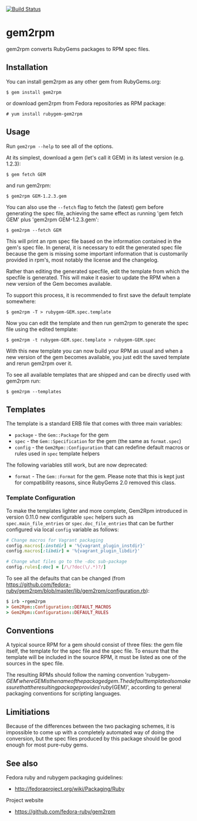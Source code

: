 [![Build Status](https://travis-ci.org/fedora-ruby/gem2rpm.svg?branch=master)](https://travis-ci.org/fedora-ruby/gem2rpm)

# gem2rpm

gem2rpm converts RubyGems packages to RPM spec files.

## Installation

You can install gem2rpm as any other gem from RubyGems.org:

```
$ gem install gem2rpm
```

or download gem2rpm from Fedora repositories as RPM package:

```
# yum install rubygem-gem2rpm
```

## Usage

Run `gem2rpm --help` to see all of the options.

At its simplest, download a gem (let's call it GEM) in its latest
version (e.g. 1.2.3):

```
$ gem fetch GEM
```

and run gem2rpm:

```
$ gem2rpm GEM-1.2.3.gem
```

You can also use the `--fetch` flag to fetch the (latest) gem before generating the spec file, achieving the same effect as running 'gem fetch GEM' plus 'gem2rpm GEM-1.2.3.gem':

```
$ gem2rpm --fetch GEM
```

This will print an rpm spec file based on the information contained in the gem's spec file. In general, it is necessary to edit the generated spec file because the gem is missing some important information that is
customarily provided in rpm's, most notably the license and the changelog.


Rather than editing the generated specfile, edit the template from which
the specfile is generated. This will make it easier to update the RPM when a new version of the Gem becomes available.

To support this process, it is recommended to first save the default
template somewhere:

```
$ gem2rpm -T > rubygem-GEM.spec.template
```

Now you can edit the template and then run gem2rpm to generate the spec file using the edited template:

```
$ gem2rpm -t rubygem-GEM.spec.template > rubygem-GEM.spec
```

With this new template you can now build your RPM as usual and when a new version of the gem becomes available, you just edit the saved template and rerun gem2rpm over it.

To see all available templates that are shipped and can be directly used with gem2rpm run:

```
$ gem2rpm --templates
```

## Templates

The template is a standard ERB file that comes with three main variables:

- `package` - the `Gem::Package` for the gem
- `spec` - the `Gem::Specification` for the gem (the same as `format.spec`)
- `config` - the `Gem2Rpm::Configuration` that can redefine default macros or rules used in `spec` template helpers

The following variables still work, but are now deprecated:

- `format` - The `Gem::Format` for the gem. Please note that this is kept just for compatibility reasons, since RubyGems 2.0 removed this class.

### Template Configuration

To make the templates lighter and more complete, Gem2Rpm introduced in version 0.11.0 new configurable `spec` helpers such as `spec.main_file_entries` or `spec.doc_file_entries` that can be further configured via local `config` variable as follows:

```ruby
# Change macros for Vagrant packaging
config.macros[:instdir] = '%{vagrant_plugin_instdir}'
config.macros[:libdir] = '%{vagrant_plugin_libdir}'

# Change what files go to the -doc sub-package
config.rules[:doc] = [/\/?doc(\/.*)?/]

```

To see all the defaults that can be changed (from https://github.com/fedora-ruby/gem2rpm/blob/master/lib/gem2rpm/configuration.rb):

```ruby
$ irb -rgem2rpm
> Gem2Rpm::Configuration::DEFAULT_MACROS
> Gem2Rpm::Configuration::DEFAULT_RULES
```

## Conventions

A typical source RPM for a gem should consist of three files: the gem file
itself, the template for the spec file and the spec file. To ensure that
the template will be included in the source RPM, it must be listed as one
of the sources in the spec file.

The resulting RPMs should follow the naming convention 'rubygem-$GEM'
where GEM is the name of the packaged gem. The default template also makes
sure that the resulting package provides 'ruby($GEM)', according to general
packaging conventions for scripting languages.

## Limitiations

Because of the differences between the two packaging schemes, it is impossible to come up with a completely automated way of doing the conversion, but the spec files produced by this package should be good enough for most pure-ruby gems.

## See also

Fedora ruby and rubygem packaging guidelines:
-  http://fedoraproject.org/wiki/Packaging/Ruby

Project website
-  https://github.com/fedora-ruby/gem2rpm
